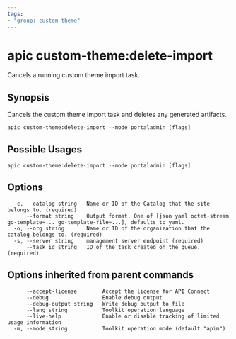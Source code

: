 ```yaml
---
tags:
- "group: custom-theme"
---
```

# apic custom-theme:delete-import

Cancels a running custom theme import task.

## Synopsis

Cancels the custom theme import task and deletes any generated artifacts.

```
apic custom-theme:delete-import --mode portaladmin [flags]
```

## Possible Usages

```
apic custom-theme:delete-import --mode portaladmin [flags]
```

## Options

```
  -c, --catalog string   Name or ID of the Catalog that the site belongs to. (required)
      --format string    Output format. One of [json yaml octet-stream go-template=... go-template-file=...], defaults to yaml.
  -o, --org string       Name or ID of the organization that the catalog belongs to. (required)
  -s, --server string    management server endpoint (required)
      --task_id string   ID of the task created on the queue. (required)
```

## Options inherited from parent commands

```
      --accept-license        Accept the license for API Connect
      --debug                 Enable debug output
      --debug-output string   Write debug output to file
      --lang string           Toolkit operation language
      --live-help             Enable or disable tracking of limited usage information
  -m, --mode string           Toolkit operation mode (default "apim")
```
